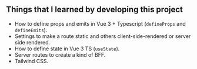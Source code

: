 ## Things that I learned by developing this project

- How to define props and emits in Vue 3 + Typescript (`defineProps` and `defineEmits`).
- Settings to make a route static and others client-side-rendered or server side rendered.
- How to define state in Vue 3 TS (`useState`).
- Server routes to create a kind of BFF.
- Tailwind CSS.
